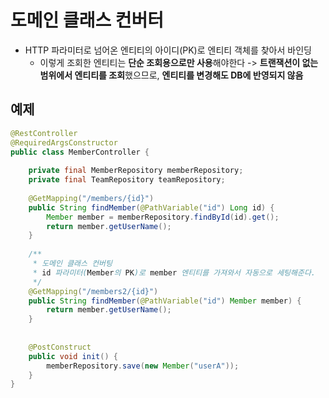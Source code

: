 # 도메인 클래스 컨버터 
- HTTP 파라미터로 넘어온 엔티티의 아이디(PK)로 엔티티 객체를 찾아서 바인딩
  - 이렇게 조회한 엔티티는 **단순 조회용으로만 사용**해야한다 -> **트랜잭션이 없는 범위에서 엔티티를 조회**했으므로, **엔티티를 변경해도 DB에 반영되지 않음**

## 예제

```java
@RestController
@RequiredArgsConstructor
public class MemberController {
    
    private final MemberRepository memberRepository;
    private final TeamRepository teamRepository;
    
    @GetMapping("/members/{id}")
    public String findMember(@PathVariable("id") Long id) {
        Member member = memberRepository.findById(id).get();
        return member.getUserName();
    }
    
    /**
     * 도메인 클래스 컨버팅
     * id 파라미터(Member의 PK)로 member 엔티티를 가져와서 자동으로 세팅해준다.
     */
    @GetMapping("/members2/{id}")
    public String findMember(@PathVariable("id") Member member) {
        return member.getUserName();
    }
    
    
    @PostConstruct
    public void init() {
        memberRepository.save(new Member("userA"));
    }
}
```